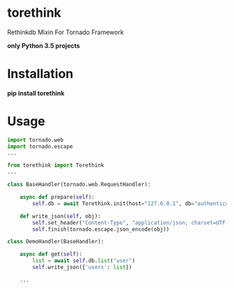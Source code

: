 # torethink

Rethinkdb Mixin For Tornado Framework 

**only Python 3.5 projects**

# Installation

**pip install torethink**


# Usage

```python
import tornado.web
import tornado.escape
...

from torethink import Torethink
...

class BaseHandler(tornado.web.RequestHandler):

    async def prepare(self):
        self.db = await Torethink.init(host="127.0.0.1", db="authentication", port=28015)

    def write_json(self, obj):
        self.set_header("Content-Type", "application/json; charset=UTF-8")
        self.finish(tornado.escape.json_encode(obj))

class DemoHandler(BaseHandler):

    async def get(self):
        list = await self.db.list("user")
        self.write_json({'users': list})

    ...
```